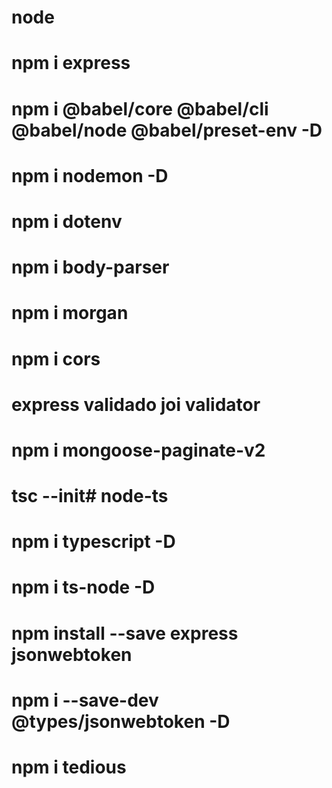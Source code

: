 # node
# npm i express
# npm i @babel/core @babel/cli @babel/node @babel/preset-env -D
# npm i nodemon -D
# npm i dotenv 
# npm i body-parser
# npm i  morgan
# npm i  cors
# express validado joi validator
# npm i mongoose-paginate-v2
# tsc --init# node-ts
# npm i typescript -D
# npm i ts-node -D
#  npm install --save express jsonwebtoken
# npm i --save-dev @types/jsonwebtoken -D
# npm i tedious